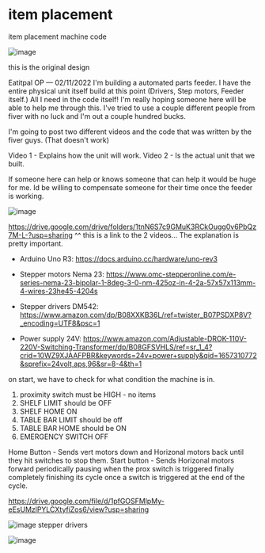 # item placement
item placement machine code

![image](https://user-images.githubusercontent.com/6262140/201211540-7c1bbd7a-d942-4a0e-aba6-f8ad45e395a9.png)


this is the original design



Eatitpal
OP
 — 02/11/2022
I'm building a automated parts feeder. 
I have the entire physical unit itself build at this point (Drivers, Step motors, Feeder itself.) All I need in the code itself!
I'm really hoping someone here will be able to help me through this.
I've tried to use a couple different people from fiver with no luck and I'm out a couple hundred bucks. 

I'm going to post two different videos and the code that was written by the fiver guys. (That doesn't work)

Video 1 - Explains how the unit will work.
Video 2 - Is the actual unit that we built.

If someone here can help or knows someone that can help it would be huge for me. Id be willing to compensate someone for their time once the feeder is working.

![image](https://user-images.githubusercontent.com/6262140/201211868-c03224a7-80fc-4e59-b44f-4bf3739e85ad.png)


https://drive.google.com/drive/folders/1tnN6S7c9GMuK3RCkOugg0v6PbQz7M-L-?usp=sharing
^^ this is a link to the 2 videos...
The explanation is pretty important.



- Arduino Uno R3: https://docs.arduino.cc/hardware/uno-rev3 

- Stepper motors Nema 23: https://www.omc-stepperonline.com/e-series-nema-23-bipolar-1-8deg-3-0-nm-425oz-in-4-2a-57x57x113mm-4-wires-23he45-4204s 

- Stepper drivers DM542: https://www.amazon.com/dp/B08XXKB36L/ref=twister_B07PSDXP8V?_encoding=UTF8&psc=1 

- Power supply 24V: https://www.amazon.com/Adjustable-DROK-110V-220V-Switching-Transformer/dp/B08GFSVHLS/ref=sr_1_4?crid=10WZ9XJAAFPBR&keywords=24v+power+supply&qid=1657310772&sprefix=24volt,aps,96&sr=8-4&th=1 



on start, we have to check for what condition the machine is in.

1. proximity switch must be HIGH - no items
2. SHELF LIMIT should be OFF
3. SHELF HOME  ON
3. TABLE BAR LIMIT should be off
4. TABLE BAR HOME should be ON
5. EMERGENCY SWITCH OFF 




Home Button - Sends vert motors down and Horizonal motors back until they hit switches to stop them.
Start button - Sends Horizonal motors forward periodically pausing when the prox switch is triggered
              finally completely finishing its cycle once a switch is triggered at the end of the cycle.



https://drive.google.com/file/d/1pfGOSFMlpMy-eEsUMzlPYLCXtyfiZos6/view?usp=sharing


![image](https://user-images.githubusercontent.com/6262140/201214316-00f1b181-aa46-48e0-b15e-6469dc070c17.png)
stepper drivers


![image](https://user-images.githubusercontent.com/6262140/201253898-47970235-4525-4e90-82b8-a53078c2a4dc.png)


